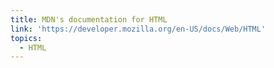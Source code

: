 ```yaml
---
title: MDN's documentation for HTML
link: 'https://developer.mozilla.org/en-US/docs/Web/HTML'
topics:
  - HTML
---
```


